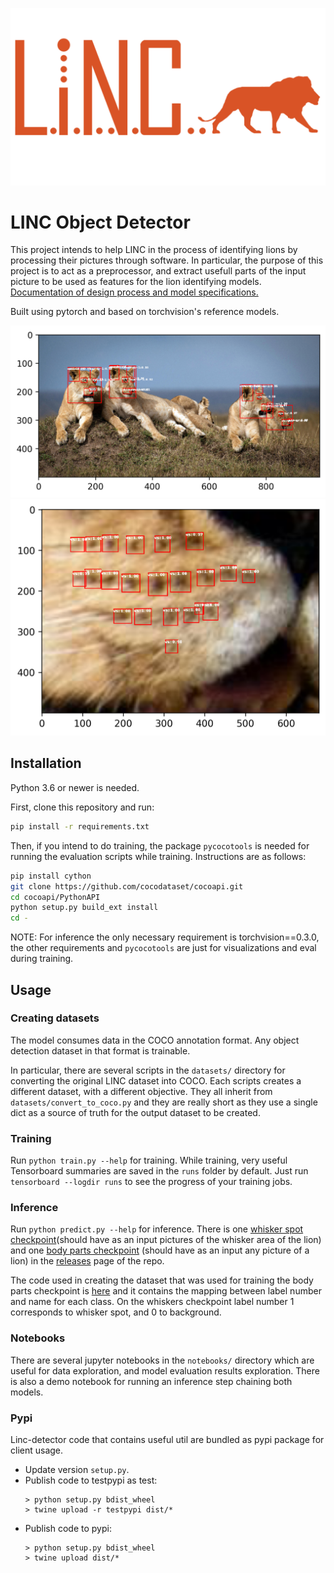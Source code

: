 ![logo](pictures/logo.png)

# LINC Object Detector

This project intends to help LINC in the process of identifying lions by processing their pictures through software. In particular, the purpose of this project is to act as a preprocessor, and extract usefull parts of the input picture to be used as features for the lion identifying models. [Documentation of design process and model specifications.](https://github.com/tryolabs/LINC/blob/master/LINC_-_Tryolabs.pdf)

Built using pytorch and based on torchvision's reference models.

![lions](pictures/lions_prediction_sample.png)
![whiskers](pictures/whiskers_prediction_sample.png)

## Installation
Python 3.6 or newer is needed.

First, clone this repository and run:
```bash
pip install -r requirements.txt
```

Then, if you intend to do training, the package `pycocotools` is needed for running the evaluation scripts while training. Instructions are as follows:
```bash
pip install cython
git clone https://github.com/cocodataset/cocoapi.git
cd cocoapi/PythonAPI
python setup.py build_ext install
cd -
```

NOTE: For inference the only necessary requirement is torchvision==0.3.0, the other requirements and `pycocotools` are just for visualizations and eval during training.

## Usage

### Creating datasets
The model consumes data in the COCO annotation format. Any object detection dataset in that format is trainable.

In particular, there are several scripts in the `datasets/` directory for converting the original LINC dataset into COCO. Each scripts creates a different dataset, with a different objective. They all inherit from `datasets/convert_to_coco.py` and they are really short as they use a single dict as a source of truth for the output dataset to be created.

### Training
Run `python train.py --help` for training. While training, very useful Tensorboard summaries are saved in the `runs` folder by default. Just run `tensorboard --logdir runs` to see the progress of your training jobs.

### Inference
Run `python predict.py --help` for inference. There is one [whisker spot checkpoint](https://github.com/tryolabs/LINC/releases/download/v1.0/whiskers.pth)(should have as an input pictures of the whisker area of the lion) and one [body parts checkpoint](https://github.com/tryolabs/LINC/releases/download/v1.0/body_parts.pth) (should have as an input any picture of a lion) in the [releases](https://github.com/tryolabs/LINC/releases) page of the repo.

The code used in creating the dataset that was used for training the body parts checkpoint is [here](https://github.com/tryolabs/LINC/blob/master/datasets/create_all_but_ws_and_fb_dataset.py) and it contains the mapping between label number and name for each class. On the whiskers checkpoint label number 1 corresponds to whisker spot, and 0 to background.

### Notebooks
There are several jupyter notebooks in the `notebooks/` directory which are useful for data exploration, and model evaluation results exploration. There is also a demo notebook for running an inference step chaining both models.

### Pypi
Linc-detector code that contains useful util are bundled as pypi package for client usage.
* Update version `setup.py`.
* Publish code to testpypi as test:
  ```commandline
  > python setup.py bdist_wheel
  > twine upload -r testpypi dist/*
  ```
* Publish code to pypi:
  ```commandline
  > python setup.py bdist_wheel
  > twine upload dist/*
  ```